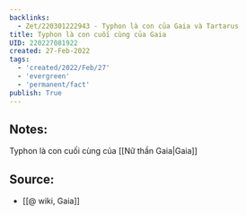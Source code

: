 ```yaml
---
backlinks:
  - Zet/220301222943 - Typhon là con của Gaia và Tartarus
title: Typhon là con cuối cùng của Gaia
UID: 220227081922
created: 27-Feb-2022
tags:
  - 'created/2022/Feb/27'
  - 'evergreen'
  - 'permanent/fact'
publish: True
---
```

## Notes:
Typhon là con cuối cùng của [[Nữ thần Gaia|Gaia]]

## Source:
- [[@ wiki, Gaia]]




